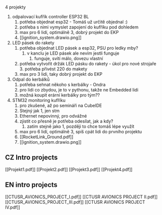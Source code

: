 4 projekty 
1. odpalovací kufřík controller ESP32 BL
	1. potřeba objednat esp32 - Tomáš už určitě objednal :)
	2. potřeba s nimi vymyslet zapojení do kufříku pod dohledem
	3. max pro 6 lidí, optimálně 3, dobrý projekt do EKP
	4. [[ignition_system.drawio.png]]
2. LED pásek do rakety
	1. potřeba objednat LED pásek a esp32, PSU pro ledky mby?
		1. v kanclu je LED pásek ale nevím jestli funguje
			1. funguje, svítí málo, dovezu vlastní
	2. potřeba vytvořit držák LED pásku do rakety - úkol pro nové strojaře
		3. potřeba přivést 220 do makety
	3. max pro 3 lidi, taky dobrý projekt do EKP
3. Odpal do kerbálků
	1. potřeba sehnat někoho s kerbálky - Ondra
	2. pro lidi co zbydou, je to v pythonu, takže ne Embedded lidi
	3. možná koupit erární kerbálky pro tým??
4. STM32 monitoring kufříku
	1. pro zkušené, až po semináři na CubeIDE
	2. Stejný jak 1, jen stm 
	3. Ethernet nepovinný, pro odvážné
	4. zjistit co přesně je potřeba odesílat, jak a kdy?
		1. zatím stejně jako 1, později to chce tomáš lépe využít
	5. max pro 6 lidí, optimálně 3, spíš cpát lidi do prvního projektu
	6. [[RocketLink_Ground.pdf]]
	7. [[ignition_system.drawio.png]]
## CZ Intro projects
[[Projekt1.pdf]]
[[Projekt2.pdf]]
[[Projekt3.pdf]]
[[Projekt4.pdf]]

## EN intro projects
[[CTUSR_AVIONICS_PROJECT_I.pdf]]
[[CTUSR AVIONICS PROJECT II.pdf]]
[[CTUSR_AVIONICS_PROJECT_III.pdf]]
[[CTUSR AVIONICS PROJECT IV.pdf]]
